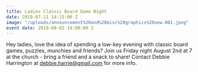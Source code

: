 ```yaml
---
title: Ladies Classic Board Game Night
date: 2019-07-11 14:15:00 Z
image: "/uploads/announcement%20and%20misc%20graphics%20new.001.jpeg"
event date: 2019-08-02 19:00:00 Z
---
```


Hey ladies, love the idea of spending a low-key evening with classic board games, puzzles, munchies and friends?  Join us Friday night August 2nd at 7 at the church -  bring a friend and a snack to share!  Contact Debbie Harrington at debbie.harrie@gmail.com for more info.

 
